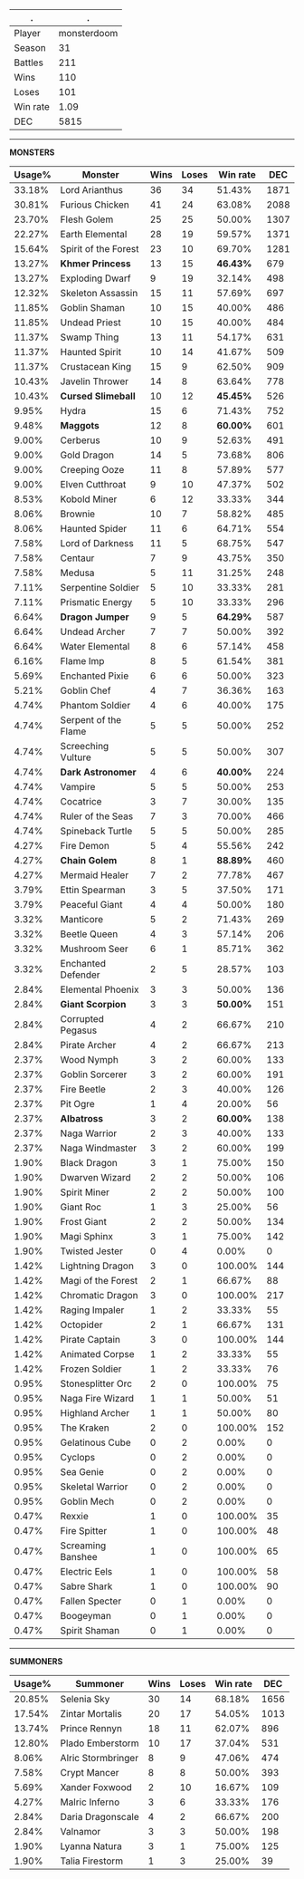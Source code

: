 .|.
|-|-
Player|monsterdoom
Season|31
Battles|211
Wins|110
Loses|101
Win rate|1.09
DEC|5815

---
**MONSTERS**

Usage%|Monster|Wins|Loses|Win rate|DEC|
-|-|-|-|-|-|
33.18%|Lord Arianthus|36|34|51.43%|1871|
30.81%|Furious Chicken|41|24|63.08%|2088|
23.70%|Flesh Golem|25|25|50.00%|1307|
22.27%|Earth Elemental|28|19|59.57%|1371|
15.64%|Spirit of the Forest|23|10|69.70%|1281|
13.27%|**Khmer Princess**|13|15|**46.43%**|679|
13.27%|Exploding Dwarf|9|19|32.14%|498|
12.32%|Skeleton Assassin|15|11|57.69%|697|
11.85%|Goblin Shaman|10|15|40.00%|486|
11.85%|Undead Priest|10|15|40.00%|484|
11.37%|Swamp Thing|13|11|54.17%|631|
11.37%|Haunted Spirit|10|14|41.67%|509|
11.37%|Crustacean King|15|9|62.50%|909|
10.43%|Javelin Thrower|14|8|63.64%|778|
10.43%|**Cursed Slimeball**|10|12|**45.45%**|526|
9.95%|Hydra|15|6|71.43%|752|
9.48%|**Maggots**|12|8|**60.00%**|601|
9.00%|Cerberus|10|9|52.63%|491|
9.00%|Gold Dragon|14|5|73.68%|806|
9.00%|Creeping Ooze|11|8|57.89%|577|
9.00%|Elven Cutthroat|9|10|47.37%|502|
8.53%|Kobold Miner|6|12|33.33%|344|
8.06%|Brownie|10|7|58.82%|485|
8.06%|Haunted Spider|11|6|64.71%|554|
7.58%|Lord of Darkness|11|5|68.75%|547|
7.58%|Centaur|7|9|43.75%|350|
7.58%|Medusa|5|11|31.25%|248|
7.11%|Serpentine Soldier|5|10|33.33%|281|
7.11%|Prismatic Energy|5|10|33.33%|296|
6.64%|**Dragon Jumper**|9|5|**64.29%**|587|
6.64%|Undead Archer|7|7|50.00%|392|
6.64%|Water Elemental|8|6|57.14%|458|
6.16%|Flame Imp|8|5|61.54%|381|
5.69%|Enchanted Pixie|6|6|50.00%|323|
5.21%|Goblin Chef|4|7|36.36%|163|
4.74%|Phantom Soldier|4|6|40.00%|175|
4.74%|Serpent of the Flame|5|5|50.00%|252|
4.74%|Screeching Vulture|5|5|50.00%|307|
4.74%|**Dark Astronomer**|4|6|**40.00%**|224|
4.74%|Vampire|5|5|50.00%|253|
4.74%|Cocatrice|3|7|30.00%|135|
4.74%|Ruler of the Seas|7|3|70.00%|466|
4.74%|Spineback Turtle|5|5|50.00%|285|
4.27%|Fire Demon|5|4|55.56%|242|
4.27%|**Chain Golem**|8|1|**88.89%**|460|
4.27%|Mermaid Healer|7|2|77.78%|467|
3.79%|Ettin Spearman|3|5|37.50%|171|
3.79%|Peaceful Giant|4|4|50.00%|180|
3.32%|Manticore|5|2|71.43%|269|
3.32%|Beetle Queen|4|3|57.14%|206|
3.32%|Mushroom Seer|6|1|85.71%|362|
3.32%|Enchanted Defender|2|5|28.57%|103|
2.84%|Elemental Phoenix|3|3|50.00%|136|
2.84%|**Giant Scorpion**|3|3|**50.00%**|151|
2.84%|Corrupted Pegasus|4|2|66.67%|210|
2.84%|Pirate Archer|4|2|66.67%|213|
2.37%|Wood Nymph|3|2|60.00%|133|
2.37%|Goblin Sorcerer|3|2|60.00%|191|
2.37%|Fire Beetle|2|3|40.00%|126|
2.37%|Pit Ogre|1|4|20.00%|56|
2.37%|**Albatross**|3|2|**60.00%**|138|
2.37%|Naga Warrior|2|3|40.00%|133|
2.37%|Naga Windmaster|3|2|60.00%|199|
1.90%|Black Dragon|3|1|75.00%|150|
1.90%|Dwarven Wizard|2|2|50.00%|106|
1.90%|Spirit Miner|2|2|50.00%|100|
1.90%|Giant Roc|1|3|25.00%|56|
1.90%|Frost Giant|2|2|50.00%|134|
1.90%|Magi Sphinx|3|1|75.00%|142|
1.90%|Twisted Jester|0|4|0.00%|0|
1.42%|Lightning Dragon|3|0|100.00%|144|
1.42%|Magi of the Forest|2|1|66.67%|88|
1.42%|Chromatic Dragon|3|0|100.00%|217|
1.42%|Raging Impaler|1|2|33.33%|55|
1.42%|Octopider|2|1|66.67%|131|
1.42%|Pirate Captain|3|0|100.00%|144|
1.42%|Animated Corpse|1|2|33.33%|55|
1.42%|Frozen Soldier|1|2|33.33%|76|
0.95%|Stonesplitter Orc|2|0|100.00%|75|
0.95%|Naga Fire Wizard|1|1|50.00%|51|
0.95%|Highland Archer|1|1|50.00%|80|
0.95%|The Kraken|2|0|100.00%|152|
0.95%|Gelatinous Cube|0|2|0.00%|0|
0.95%|Cyclops|0|2|0.00%|0|
0.95%|Sea Genie|0|2|0.00%|0|
0.95%|Skeletal Warrior|0|2|0.00%|0|
0.95%|Goblin Mech|0|2|0.00%|0|
0.47%|Rexxie|1|0|100.00%|35|
0.47%|Fire Spitter|1|0|100.00%|48|
0.47%|Screaming Banshee|1|0|100.00%|65|
0.47%|Electric Eels|1|0|100.00%|58|
0.47%|Sabre Shark|1|0|100.00%|90|
0.47%|Fallen Specter|0|1|0.00%|0|
0.47%|Boogeyman|0|1|0.00%|0|
0.47%|Spirit Shaman|0|1|0.00%|0|

---
**SUMMONERS**

Usage%|Summoner|Wins|Loses|Win rate|DEC|
-|-|-|-|-|-|
20.85%|Selenia Sky|30|14|68.18%|1656|
17.54%|Zintar Mortalis|20|17|54.05%|1013|
13.74%|Prince Rennyn|18|11|62.07%|896|
12.80%|Plado Emberstorm|10|17|37.04%|531|
8.06%|Alric Stormbringer|8|9|47.06%|474|
7.58%|Crypt Mancer|8|8|50.00%|393|
5.69%|Xander Foxwood|2|10|16.67%|109|
4.27%|Malric Inferno|3|6|33.33%|176|
2.84%|Daria Dragonscale|4|2|66.67%|200|
2.84%|Valnamor|3|3|50.00%|198|
1.90%|Lyanna Natura|3|1|75.00%|125|
1.90%|Talia Firestorm|1|3|25.00%|39|

